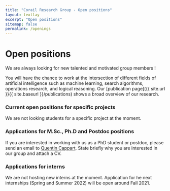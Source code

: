 ```yaml
---
title: "Corail Research Group - Open positions"
layout: textlay
excerpt: "Open positions"
sitemap: false
permalink: /openings
---
```


# Open positions

We are always looking for new talented and motivated group members !

You will have the chance to work at the intersection of different fields of artificial intelligence such as machine learning, search algorithms, operations research, and logical reasoning. Our [publication page]({{ site.url }}{{ site.baseurl }}/publications) shows a broad overview of our research.

### Current open positions for specific projects

We are not looking students for a specific project at the moment.

### Applications for M.Sc., Ph.D and Postdoc positions
If you are interested in working with us as a PhD student or postdoc, please send an email to [Quentin Cappart](mailto:quentin.cappart). State briefly why you are interested in our group and attach a CV.

### Applications for interns

We are not hosting new interns at the moment. Application for he next internships (Spring and Summer 2022) will be open around Fall 2021. 